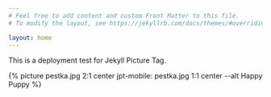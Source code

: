 ```yaml
---
# Feel free to add content and custom Front Matter to this file.
# To modify the layout, see https://jekyllrb.com/docs/themes/#overriding-theme-defaults

layout: home
---
```


This is a deployment test for Jekyll Picture Tag.

{% picture pestka.jpg 2:1 center jpt-mobile: pestka.jpg 1:1 center --alt Happy Puppy %}
